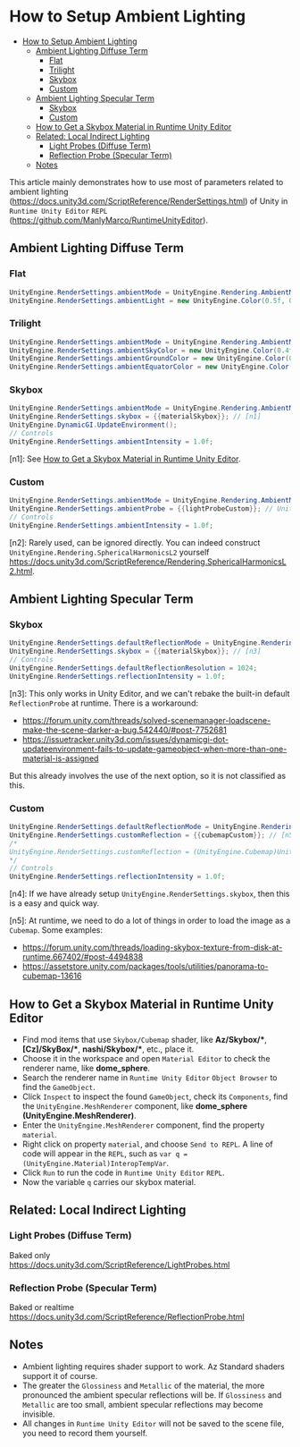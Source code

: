 # How to Setup Ambient Lighting

- [How to Setup Ambient Lighting](#how-to-setup-ambient-lighting)
  - [Ambient Lighting Diffuse Term](#ambient-lighting-diffuse-term)
    - [Flat](#flat)
    - [Trilight](#trilight)
    - [Skybox](#skybox)
    - [Custom](#custom)
  - [Ambient Lighting Specular Term](#ambient-lighting-specular-term)
    - [Skybox](#skybox-1)
    - [Custom](#custom-1)
  - [How to Get a Skybox Material in Runtime Unity Editor](#how-to-get-a-skybox-material-in-runtime-unity-editor)
  - [Related: Local Indirect Lighting](#related-local-indirect-lighting)
    - [Light Probes (Diffuse Term)](#light-probes-diffuse-term)
    - [Reflection Probe (Specular Term)](#reflection-probe-specular-term)
  - [Notes](#notes)

This article mainly demonstrates how to use most of parameters related to ambient lighting (https://docs.unity3d.com/ScriptReference/RenderSettings.html) of Unity in `Runtime Unity Editor` `REPL` (https://github.com/ManlyMarco/RuntimeUnityEditor).

## Ambient Lighting Diffuse Term

### Flat
```cs
UnityEngine.RenderSettings.ambientMode = UnityEngine.Rendering.AmbientMode.Flat;
UnityEngine.RenderSettings.ambientLight = new UnityEngine.Color(0.5f, 0.5f, 0.5f);
```

### Trilight
```cs
UnityEngine.RenderSettings.ambientMode = UnityEngine.Rendering.AmbientMode.Trilight;
UnityEngine.RenderSettings.ambientSkyColor = new UnityEngine.Color(0.4f, 0.4f, 0.4f);
UnityEngine.RenderSettings.ambientGroundColor = new UnityEngine.Color(0.3f, 0.3f, 0.3f);
UnityEngine.RenderSettings.ambientEquatorColor = new UnityEngine.Color(0.6f, 0.6f, 0.6f);
```

### Skybox
```cs
UnityEngine.RenderSettings.ambientMode = UnityEngine.Rendering.AmbientMode.Skybox;
UnityEngine.RenderSettings.skybox = {{materialSkybox}}; // [n1]
UnityEngine.DynamicGI.UpdateEnvironment();
// Controls
UnityEngine.RenderSettings.ambientIntensity = 1.0f;
```
[n1]: See [How to Get a Skybox Material in Runtime Unity Editor](#how-to-get-a-skybox-material-in-runtime-unity-editor).

### Custom
```cs
UnityEngine.RenderSettings.ambientMode = UnityEngine.Rendering.AmbientMode.Custom;
UnityEngine.RenderSettings.ambientProbe = {{lightProbeCustom}}; // UnityEngine.Rendering.SphericalHarmonicsL2 [n2]
// Controls
UnityEngine.RenderSettings.ambientIntensity = 1.0f;
```
[n2]: Rarely used, can be ignored directly. You can indeed construct `UnityEngine.Rendering.SphericalHarmonicsL2` yourself https://docs.unity3d.com/ScriptReference/Rendering.SphericalHarmonicsL2.html.

## Ambient Lighting Specular Term

### Skybox
```cs
UnityEngine.RenderSettings.defaultReflectionMode = UnityEngine.Rendering.DefaultReflectionMode.Skybox;
UnityEngine.RenderSettings.skybox = {{materialSkybox}}; // [n3]
// Controls
UnityEngine.RenderSettings.defaultReflectionResolution = 1024;
UnityEngine.RenderSettings.reflectionIntensity = 1.0f;
```
[n3]: This only works in Unity Editor, and we can't rebake the built-in default `ReflectionProbe` at runtime. There is a workaround:
- https://forum.unity.com/threads/solved-scenemanager-loadscene-make-the-scene-darker-a-bug.542440/#post-7752681
- https://issuetracker.unity3d.com/issues/dynamicgi-dot-updateenvironment-fails-to-update-gameobject-when-more-than-one-material-is-assigned

But this already involves the use of the next option, so it is not classified as this.

### Custom
```cs
UnityEngine.RenderSettings.defaultReflectionMode = UnityEngine.Rendering.DefaultReflectionMode.Custom;
UnityEngine.RenderSettings.customReflection = {{cubemapCustom}}; // [n5]
/*
UnityEngine.RenderSettings.customReflection = (UnityEngine.Cubemap)UnityEngine.RenderSettings.skybox.GetTexture("_Tex"); [n4]
*/
// Controls
UnityEngine.RenderSettings.reflectionIntensity = 1.0f;
```
[n4]: If we have already setup `UnityEngine.RenderSettings.skybox`, then this is a easy and quick way.

[n5]: At runtime, we need to do a lot of things in order to load the image as a `Cubemap`. Some examples:
- https://forum.unity.com/threads/loading-skybox-texture-from-disk-at-runtime.667402/#post-4494838
- https://assetstore.unity.com/packages/tools/utilities/panorama-to-cubemap-13616

## How to Get a Skybox Material in Runtime Unity Editor
- Find mod items that use `Skybox/Cubemap` shader, like **Az/Skybox/\***, **[Cz]/SkyBox/\***, **nashi/Skybox/\***, etc., place it.
- Choose it in the workspace and open `Material Editor` to check the renderer name, like **dome_sphere**.
- Search the renderer name in `Runtime Unity Editor` `Object Browser` to find the `GameObject`.
- Click `Inspect` to inspect the found `GameObject`, check its `Components`, find the `UnityEngine.MeshRenderer` component, like **dome_sphere (UnityEngine.MeshRenderer)**.
- Enter the `UnityEngine.MeshRenderer` component, find the property `material`.
- Right click on property `material`, and choose `Send to REPL`. A line of code will appear in the `REPL`, such as `var q = (UnityEngine.Material)InteropTempVar`.
- Click `Run` to run the code in `Runtime Unity Editor` `REPL`.
- Now the variable `q` carries our skybox material.

## Related: Local Indirect Lighting

### Light Probes (Diffuse Term)
Baked only  
https://docs.unity3d.com/ScriptReference/LightProbes.html

### Reflection Probe (Specular Term)
Baked or realtime  
https://docs.unity3d.com/ScriptReference/ReflectionProbe.html

## Notes
- Ambient lighting requires shader support to work. Az Standard shaders support it of course.
- The greater the `Glossiness` and `Metallic` of the material, the more pronounced the ambient specular reflections will be. If `Glossiness` and `Metallic` are too small, ambient specular reflections may become invisible.
- All changes in `Runtime Unity Editor` will not be saved to the scene file, you need to record them yourself.